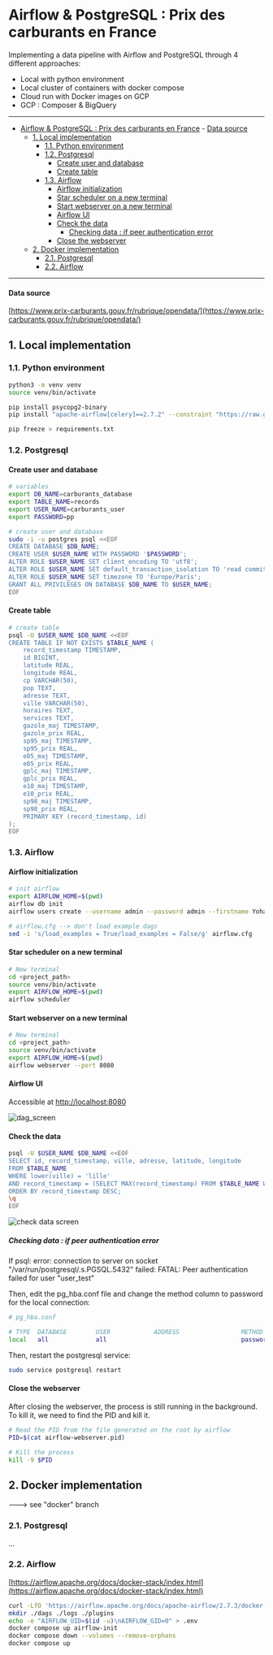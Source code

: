 # Airflow & PostgreSQL : Prix des carburants en France

Implementing a data pipeline with Airflow and PostgreSQL through 4 different approaches:
- Local with python environment
- Local cluster of containers with docker compose
- Cloud run with Docker images on GCP
- GCP : Composer & BigQuery

<hr>

- [Airflow \& PostgreSQL : Prix des carburants en France](#airflow--postgresql--prix-des-carburants-en-france)
      - [Data source](#data-source)
  - [1. Local implementation](#1-local-implementation)
    - [1.1. Python environment](#11-python-environment)
    - [1.2. Postgresql](#12-postgresql)
      - [Create user and database](#create-user-and-database)
      - [Create table](#create-table)
    - [1.3. Airflow](#13-airflow)
      - [Airflow initialization](#airflow-initialization)
      - [Star scheduler on a new terminal](#star-scheduler-on-a-new-terminal)
      - [Start webserver on a new terminal](#start-webserver-on-a-new-terminal)
      - [Airflow UI](#airflow-ui)
      - [Check the data](#check-the-data)
        - [Checking data : if peer authentication error](#checking-data--if-peer-authentication-error)
      - [Close the webserver](#close-the-webserver)
  - [2. Docker implementation](#2-docker-implementation)
    - [2.1. Postgresql](#21-postgresql)
    - [2.2. Airflow](#22-airflow)


<hr>

#### Data source
[https://www.prix-carburants.gouv.fr/rubrique/opendata/](https://www.prix-carburants.gouv.fr/rubrique/opendata/)

## 1. Local implementation

### 1.1. Python environment

```bash
python3 -m venv venv
source venv/bin/activate

pip install psycopg2-binary
pip install "apache-airflow[celery]==2.7.2" --constraint "https://raw.githubusercontent.com/apache/airflow/constraints-2.7.2/constraints-3.10.txt"

pip freeze > requirements.txt
```

### 1.2. Postgresql 

#### Create user and database

```bash
# variables
export DB_NAME=carburants_database
export TABLE_NAME=records
export USER_NAME=carburants_user
export PASSWORD=pp

# create user and database
sudo -i -u postgres psql <<EOF
CREATE DATABASE $DB_NAME;
CREATE USER $USER_NAME WITH PASSWORD '$PASSWORD';
ALTER ROLE $USER_NAME SET client_encoding TO 'utf8';
ALTER ROLE $USER_NAME SET default_transaction_isolation TO 'read committed';
ALTER ROLE $USER_NAME SET timezone TO 'Europe/Paris';
GRANT ALL PRIVILEGES ON DATABASE $DB_NAME TO $USER_NAME;
EOF
```
#### Create table

```bash
# create table
psql -U $USER_NAME $DB_NAME <<EOF
CREATE TABLE IF NOT EXISTS $TABLE_NAME (
    record_timestamp TIMESTAMP,
    id BIGINT,
    latitude REAL,
    longitude REAL,
    cp VARCHAR(50),
    pop TEXT,
    adresse TEXT,
    ville VARCHAR(50),
    horaires TEXT,
    services TEXT,
    gazole_maj TIMESTAMP,
    gazole_prix REAL,
    sp95_maj TIMESTAMP,
    sp95_prix REAL,
    e85_maj TIMESTAMP,
    e85_prix REAL,
    gplc_maj TIMESTAMP,
    gplc_prix REAL,
    e10_maj TIMESTAMP,
    e10_prix REAL,
    sp98_maj TIMESTAMP,
    sp98_prix REAL,
    PRIMARY KEY (record_timestamp, id)
);
EOF
```

### 1.3. Airflow

#### Airflow initialization

```bash
# init airflow
export AIRFLOW_HOME=$(pwd)
airflow db init
airflow users create --username admin --password admin --firstname Yohann --lastname Zapart --role Admin --email yohann@zapart.com

# airflow.cfg --> don't load example dags
sed -i 's/load_examples = True/load_examples = False/g' airflow.cfg
```

#### Star scheduler on a new terminal

```bash
# New terminal
cd <project_path>
source venv/bin/activate
export AIRFLOW_HOME=$(pwd)
airflow scheduler
```

#### Start webserver on a new terminal

```bash
# New terminal
cd <project_path>
source venv/bin/activate
export AIRFLOW_HOME=$(pwd)
airflow webserver --port 8080
```

#### Airflow UI

Accessible at [http://localhost:8080](http://localhost:8080)

![dag_screen](./img/dag_screen.png)

#### Check the data

```bash
psql -U $USER_NAME $DB_NAME <<EOF
SELECT id, record_timestamp, ville, adresse, latitude, longitude 
FROM $TABLE_NAME 
WHERE lower(ville) = 'lille'
AND record_timestamp = (SELECT MAX(record_timestamp) FROM $TABLE_NAME WHERE lower(ville) = 'lille')
ORDER BY record_timestamp DESC;
\q
EOF
```

![check data screen](./img/check_screen.png)

##### Checking data : if peer authentication error 

  If psql: error: connection to server on socket "/var/run/postgresql/.s.PGSQL.5432" failed: FATAL:  Peer authentication failed for user "user_test"

  Then, edit the pg_hba.conf file and change the method column to password for the local connection:

  ```bash
  # pg_hba.conf
  
  # TYPE  DATABASE        USER            ADDRESS                 METHOD
  local   all             all                                     password
  ```

  Then, restart the postgresql service:

  ```bash
  sudo service postgresql restart
  ```

#### Close the webserver

After closing the webserver, the process is still running in the background. To kill it, we need to find the PID and kill it.

```bash
# Read the PID from the file generated on the root by airflow
PID=$(cat airflow-webserver.pid)

# Kill the process
kill -9 $PID
```

## 2. Docker implementation


---> see "docker" branch



### 2.1. Postgresql

...

### 2.2. Airflow

[https://airflow.apache.org/docs/docker-stack/index.html](https://airflow.apache.org/docs/docker-stack/index.html)

```bash
curl -LfO 'https://airflow.apache.org/docs/apache-airflow/2.7.3/docker-compose.yaml'
mkdir ./dags ./logs ./plugins
echo -e "AIRFLOW_UID=$(id -u)\nAIRFLOW_GID=0" > .env
docker compose up airflow-init
docker compose down --volumes --remove-orphans
docker compose up
```

